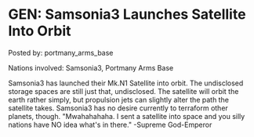 # GEN: Samsonia3 Launches Satellite Into Orbit

Posted by: portmany_arms_base

Nations involved: Samsonia3, Portmany Arms Base

Samsonia3 has launched their Mk.N1 Satellite into orbit. The undisclosed storage spaces are still just that, undisclosed. The satellite will orbit the earth rather simply, but propulsion jets can slightly alter the path the satellite takes. Samsonia3 has no desire currently to terraform other planets, though.
"Mwahahahaha. I sent a satellite into space and you silly nations have NO idea what's in there." -Supreme God-Emperor